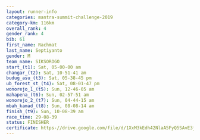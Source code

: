 ```yaml
---
layout: runner-info 
categories: mantra-summit-challenge-2019 
category-km: 116km 
overall_rank: 4
gender_rank: 4
bib: 61
first_name: Rachmat
last_name: Septiyanto
gender: M
team_name: SIKSOROGO
start_(t1): Sat, 05-00-00 am
changar_(t2): Sat, 10-51-41 am
budug_asu_(t3): Sat, 05-38-45 pm
ub_forest_st_(t4): Sat, 08-01-47 pm
wonorejo_1_(t5): Sun, 12-46-05 am
mahapena_(t6): Sun, 02-57-51 am
wonorejo_2_(t7): Sun, 04-44-15 am
mbah_kamad_(t8): Sun, 08-08-14 am
finish_(t9): Sun, 10-08-39 am
race_time: 29-08-39
status: FINISHER
certificate: https-//drive.google.com/file/d/1XxM3kEdh42NlaA5FyQ5SAvE3jrVS5hIF/view?usp=sharing
---
```

